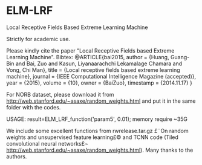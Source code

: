 # ELM-LRF
Local Receptive Fields Based Extreme Learning Machine


Strictly for academic use.

Please kindly cite the paper "Local Receptive Fields based Extreme Learning Machine".
Bibtex:
@ARTICLE{bai2015,
  author = {Huang, Guang-Bin and Bai, Zuo and Kasun, Liyanaarachchi Lekamalage
	Chamara and Vong, Chi Man},
  title = {Local receptive fields based extreme learning machine},
  journal = {IEEE Computational Intelligence Magazine (accepted)},
  year = {2015},
  volume = {10},
  owner = {BaiZuo},
  timestamp = {2014.11.17}
}


For NORB dataset, please download it from http://web.stanford.edu/~asaxe/random_weights.html and put it in the same folder with the codes.

USAGE: result=ELM_LRF_function('param5', 0.01);  memory require ~35G

We include some excellent functions from rwrelease.tar.gz £¨On random weights and unsupervised feature learning£© and TCNN code (Tiled convolutional neural networks£¬ http://web.stanford.edu/~asaxe/random_weights.html). Many thanks to the authors.
